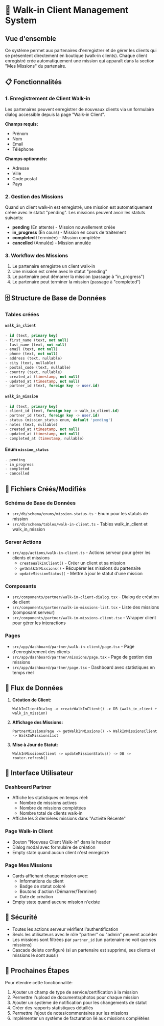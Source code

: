 # 🚶 Walk-in Client Management System

## Vue d'ensemble

Ce système permet aux partenaires d'enregistrer et de gérer les clients qui se présentent directement en boutique (walk-in clients). Chaque client enregistré crée automatiquement une mission qui apparaît dans la section "Mes Missions" du partenaire.

## 📋 Fonctionnalités

### 1. Enregistrement de Client Walk-in

Les partenaires peuvent enregistrer de nouveaux clients via un formulaire dialog accessible depuis la page "Walk-in Client".

**Champs requis:**
- Prénom
- Nom
- Email
- Téléphone

**Champs optionnels:**
- Adresse
- Ville
- Code postal
- Pays

### 2. Gestion des Missions

Quand un client walk-in est enregistré, une mission est automatiquement créée avec le statut "pending". Les missions peuvent avoir les statuts suivants:

- **pending** (En attente) - Mission nouvellement créée
- **in_progress** (En cours) - Mission en cours de traitement
- **completed** (Terminée) - Mission complétée
- **cancelled** (Annulée) - Mission annulée

### 3. Workflow des Missions

1. Le partenaire enregistre un client walk-in
2. Une mission est créée avec le statut "pending"
3. Le partenaire peut démarrer la mission (passage à "in_progress")
4. Le partenaire peut terminer la mission (passage à "completed")

## 🗄️ Structure de Base de Données

### Tables créées

#### `walk_in_client`
```sql
- id (text, primary key)
- first_name (text, not null)
- last_name (text, not null)
- email (text, not null)
- phone (text, not null)
- address (text, nullable)
- city (text, nullable)
- postal_code (text, nullable)
- country (text, nullable)
- created_at (timestamp, not null)
- updated_at (timestamp, not null)
- partner_id (text, foreign key -> user.id)
```

#### `walk_in_mission`
```sql
- id (text, primary key)
- client_id (text, foreign key -> walk_in_client.id)
- partner_id (text, foreign key -> user.id)
- status (mission_status enum, default 'pending')
- notes (text, nullable)
- created_at (timestamp, not null)
- updated_at (timestamp, not null)
- completed_at (timestamp, nullable)
```

#### Enum `mission_status`
```sql
- pending
- in_progress
- completed
- cancelled
```

## 📁 Fichiers Créés/Modifiés

### Schéma de Base de Données
- `src/db/schema/enums/mission-status.ts` - Enum pour les statuts de mission
- `src/db/schema/tables/walk-in-client.ts` - Tables walk_in_client et walk_in_mission

### Server Actions
- `src/app/actions/walk-in-client.ts` - Actions serveur pour gérer les clients et missions
  - `createWalkInClient()` - Créer un client et sa mission
  - `getWalkInMissions()` - Récupérer les missions du partenaire
  - `updateMissionStatus()` - Mettre à jour le statut d'une mission

### Composants
- `src/components/partner/walk-in-client-dialog.tsx` - Dialog de création de client
- `src/components/partner/walk-in-missions-list.tsx` - Liste des missions (composant serveur)
- `src/components/partner/walk-in-missions-client.tsx` - Wrapper client pour gérer les interactions

### Pages
- `src/app/dashboard/partner/walk-in-client/page.tsx` - Page d'enregistrement des clients
- `src/app/dashboard/partner/missions/page.tsx` - Page de gestion des missions
- `src/app/dashboard/partner/page.tsx` - Dashboard avec statistiques en temps réel

## 🔄 Flux de Données

1. **Création de Client:**
   ```
   WalkInClientDialog -> createWalkInClient() -> DB (walk_in_client + walk_in_mission)
   ```

2. **Affichage des Missions:**
   ```
   PartnerMissionsPage -> getWalkInMissions() -> WalkInMissionsClient -> WalkInMissionsList
   ```

3. **Mise à Jour de Statut:**
   ```
   WalkInMissionsClient -> updateMissionStatus() -> DB -> router.refresh()
   ```

## 🎨 Interface Utilisateur

### Dashboard Partner
- Affiche les statistiques en temps réel:
  - Nombre de missions actives
  - Nombre de missions complétées
  - Nombre total de clients walk-in
- Affiche les 3 dernières missions dans "Activité Récente"

### Page Walk-in Client
- Bouton "Nouveau Client Walk-in" dans le header
- Dialog modal avec formulaire de création
- Empty state quand aucun client n'est enregistré

### Page Mes Missions
- Cards affichant chaque mission avec:
  - Informations du client
  - Badge de statut coloré
  - Boutons d'action (Démarrer/Terminer)
  - Date de création
- Empty state quand aucune mission n'existe

## 🔐 Sécurité

- Toutes les actions serveur vérifient l'authentification
- Seuls les utilisateurs avec le rôle "partner" ou "admin" peuvent accéder
- Les missions sont filtrées par `partner_id` (un partenaire ne voit que ses missions)
- Cascade delete configuré (si un partenaire est supprimé, ses clients et missions le sont aussi)

## 🚀 Prochaines Étapes

Pour étendre cette fonctionnalité:

1. Ajouter un champ de type de service/certification à la mission
2. Permettre l'upload de documents/photos pour chaque mission
3. Ajouter un système de notification pour les changements de statut
4. Créer des rapports statistiques détaillés
5. Permettre l'ajout de notes/commentaires sur les missions
6. Implémenter un système de facturation lié aux missions complétées

